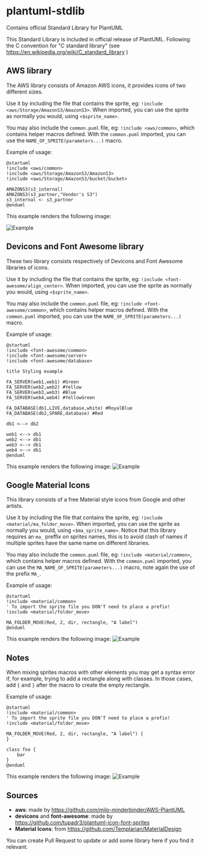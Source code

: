 # plantuml-stdlib
Contains official Standard Library for PlantUML

This Standard Library is included in official release of PlantUML.
Following the C convention for "C standard library" (see https://en.wikipedia.org/wiki/C_standard_library )

## AWS library

The AWS library consists of Amazon AWS icons, it provides icons of two different sizes.

Use it by including the file that contains the sprite, eg: `!include <aws/Storage/AmazonS3/AmazonS3>`.
When imported, you can use the sprite as normally you would, using `<$sprite_name>`.

You may also include the `common.puml` file, eg: `!include <aws/common>`, which contains helper macros defined.
With the `common.puml` imported, you can use the `NAME_OF_SPRITE(parameters...)` macro.

Example of usage:
```
@startuml
!include <aws/common>
!include <aws/Storage/AmazonS3/AmazonS3>
!include <aws/Storage/AmazonS3/bucket/bucket>

AMAZONS3(s3_internal)
AMAZONS3(s3_partner,"Vendor's S3")
s3_internal <- s3_partner
@enduml
```

This example renders the following image:

![Example](http://www.plantuml.com/plantuml/png/SoWkIImgAStDuLBCp4lEAKr9LR19B2_MJyxFpStFiqCJ3Ix9BqfCJzLtp4sioiyBDeOp22fCAatEJYs1KdPSN8w-Zb7-Vi766iN6yPbv9Qb5UOavcYYY1K1tvQKMwIY5fUQbv1Uf5oi46ojfSY6fLx3HLK0ev780gWDw1000 "Example")


## Devicons and Font Awesome library

These two library consists respectively of Devicons and Font Awesome libraries of icons.

Use it by including the file that contains the sprite, eg: `!include <font-awesome/align_center>`.
When imported, you can use the sprite as normally you would, using `<$sprite_name>`.

You may also include the `common.puml` file, eg: `!include <font-awesome/common>`, which contains helper macros defined.
With the `common.puml` imported, you can use the `NAME_OF_SPRITE(parameters...)` macro.

Example of usage:
```
@startuml
!include <font-awesome/common>
!include <font-awesome/server>
!include <font-awesome/database>

title Styling example

FA_SERVER(web1,web1) #Green
FA_SERVER(web2,web2) #Yellow
FA_SERVER(web3,web3) #Blue
FA_SERVER(web4,web4) #YellowGreen

FA_DATABASE(db1,LIVE,database,white) #RoyalBlue
FA_DATABASE(db2,SPARE,database) #Red

db1 <--> db2

web1 <--> db1
web2 <--> db1
web3 <--> db1
web4 <--> db1
@enduml
```

This example renders the following image:
![Example](http://www.plantuml.com/plantuml/png/TP5VIyCm5CNVyodkyC49hMNjdcIKTTZ9OC9eTU2JfCjr2wH9QMwj-_OcpZdxi9V0oU-SS_DdRectrDMAtS96SKslpskm99IiG9iUfDwfJg25rSxeS6aqGTcqaj2Ee4I40r5Z7w9eB-dGLVSxKqVKDLoqITJuEjSSIX_zSD7GdgACZNvxOVQpptkqfiR8nMkZqslOOlk9xLKiEF6AMqmP8qaAeQIZadeF-CNhHY5Zo-ozp8jjNenxh2Q1N-xWvgb5r4CMUnOxzePAcNu84myJ1nUgmo6QUZJzovsQlUKnUyaMMPcFXPkxNctpu7pQe3-uDt6HmXovEbV-yyT1kScAIy1RKJ3ccc0MXYau2sF-BcSvyIeUg6IWfXV5vgY5__zl "Example")

## Google Material Icons

This library consists of a free Material style icons from Google and other artists.

Use it by including the file that contains the sprite, eg: `!include <material/ma_folder_move>`.
When imported, you can use the sprite as normally you would, using `<$ma_sprite_name>`.
Notice that this library requires an `ma_` preffix on sprites names, this is to avoid clash of names if multiple sprites have the same name on different libraries.

You may also include the `common.puml` file, eg: `!include <material/common>`, which contains helper macros defined.
With the `common.puml` imported, you can use the `MA_NAME_OF_SPRITE(parameters...)` macro, note again the use of the prefix `MA_`.

Example of usage:
```
@startuml
!include <material/common>
' To import the sprite file you DON'T need to place a prefix!
!include <material/folder_move>

MA_FOLDER_MOVE(Red, 2, dir, rectangle, "A label")
@enduml
```

This example renders the following image:
![Example](http://www.plantuml.com/plantuml/png/xPTXJzim48Q_-rVS8YIe557QCMgXK15O8Y71G8nj7xOfyXgNHYHnvQIC2l7VvpXncZ1AxGt4f94lLOzxxbxxtjXqFyi9psT9ZB8fZt8AQma9nYmEAGyITatXwpQ-sSRTtivtk4LRXiyhy8n0p_MR3ru5z3pVroKauFg-DY41tzSdbW6_FmTzGy3tUeQ0xve2_afWO0fi3Ko1UuG6q2PqW1QX1JI9fK3R30DJO47e0ZMX3IX27y2603QKX0qNZGq7XmqdZGsjWGtDXmtjZGrV86pwYYuz15pJOwRlQHra_QN7_SFr-w-twBy4t27q9gJZAALmuWR-wV5xxpmuEVtiRGGZ5ZFUWLNFnxFpemilEFjqiR4o5zh_kjbGDNbSWqZBHYIcdUVKK3VHqo8-IHoHhBDCY_UXq58csQ8MD6hPpwEb-3uXqyO-FQ6MklYVQHAVCVb1uqv3Kt2yiKnJcMnhQygkedHAE4cWJ3yWewjBpcPfU5W0ZjDkC1p2buduBO5GTnqLQp_Zx3eAQIOQZZZB86SCACcYU0ua3A7yvP51b48OZSUKqpGNgMbAUORMkqZMsTHy47B3C0DILOMVKJu1kIuWgUXLh0oXjo3NG_EYXTH8Wmg0YmbLSCwaGF1kTY6PLnbLUbcpbQv2HVev3LNTecKxKOMAnAtDTqX_TM8xb4CQhwKIRzUwzi0wYCMOBBjM848zgmEEJDYj4eVEce9lPTfUbNutTBfb1Z8Tm26df9WdIK4Qa8OW9Xhbyt8OzMZaFCG4ACldKp6KdGU68WjKcrSLKI60UZ0ofBPRLcmHYoQBKIv2gyVVwAHh0J2n0JIiK2QNMbkBK26LF6B9bANYZt_bdkBmekgSK9jdWxwXRALMVEDqb9FqCgR2PbNKChQR1MAwQl2EepGDdyI7yk3JzUFWHVqefRRzeaADJZBqlpjON7KFUhYwvbxGpD-ual6OhU_TzMB7RUZPuZ8KTt4jmmRBBHrWTT0-JSDP4ly2 "Example")

## Notes

When mixing sprites macros with other elements you may get a syntax error if, for example, trying to add a rectangle along with classes.
In those cases, add `{` and `}` after the macro to create the empty rectangle.

Example of usage:
```
@startuml
!include <material/common>
' To import the sprite file you DON'T need to place a prefix!
!include <material/folder_move>

MA_FOLDER_MOVE(Red, 2, dir, rectangle, "A label") {
}

class foo {
    bar
}
@enduml
```

This example renders the following image:
![Example](http://www.plantuml.com/plantuml/png/xPVHJjim58Rl_HHd5H9KYYZj6BLGg0WiaIR1G8nj5ziKcSIb4KbSEIcZGhpx72TE4qQflO6OD7nJvVHynxzz_jZjVfOJdi-I66LJ7kKKrXBYZraSKkudx9h2jsryiurx_PqVS8ks3CShy8n0t_6Q0wy2-gxdwH8IS3nFcv20v-aJou3Vny704F3SlY7WEQQ0jn8OcW9RGrFW7g41j0aTe4Le0KrYAT0smz0KM12wG4re0uhG1x0XW0qbOSD5OyF6OSDEOqDhO4FpOKDxOyCN29k-eaiF0SVqc1cuMWVPOEbn_t3zmUij-Yy1TmYz2UauIYaSExvtSlJUFVEFJxwu6tx0OiQxi6fyEZtxSExwfv_FDrRcGlkdcmNL98zh46bPG6BQVKuDzIHwMiGdYIEITPTfSJyMMieaIzI2HYthURGKpnCoRUpJ4sgfY_-P9l4PamiQTnkQ_AEDPPhAP4jRKtOLfLF2IG9b-W49hYuvcwNXOG7OTdk2qGY-JiH_2OHwwwXO-obdrr58Cp5Xm5a6EMD0IHR5So1X2EK_ZmoY5C9eFAQSfhb8JLFACxJUGxBEfkP0o0d334XL5Nv6-GJake2aOgvYPGYz1RaUcXTJI8tKhm0udr05vqmA1FTc5v9vbL6bbpLRwIfKf9_HKDKjfcmdgb2HkBNv3kclJco7SaZZjLJYhLhN7dGEOj6cZbKh4A5-fmksJDYj4aVsce9lPTfUbNutidjb1Z9jm26dfEWdIK4Qa8OWEXhbyx8PTMjaFqG7ACldKz6KdGUQ8WjKcrSLKI60kZ4ofBPRLcmHYqaMhLo4LhU_CPEk1S341j2mGfbSQcqjGeLKSi2IAKl5bt_bdkBmekgSK9jdWRwXBALMF74Qv2IzZAcmMHNj6Dkj0wAxgl6shJIDdiI7yk3JzUFmHVqefRRzeaADcMJeVtUmkEeUz71rpRsWcRzp9UCnMz-xwyMEMz2tn6Kexk9QXWKTftI047HR_BGCOf9buafcuh7Oqml2HNYVfk4iYNy1 "Example")


## Sources

* **aws**: made by https://github.com/milo-minderbinder/AWS-PlantUML
* **devicons** and **font-awesome**: made by https://github.com/tupadr3/plantuml-icon-font-sprites
* **Material Icons**: from https://github.com/Templarian/MaterialDesign

You can create Pull Request to update or add some library here if you find it relevant.
